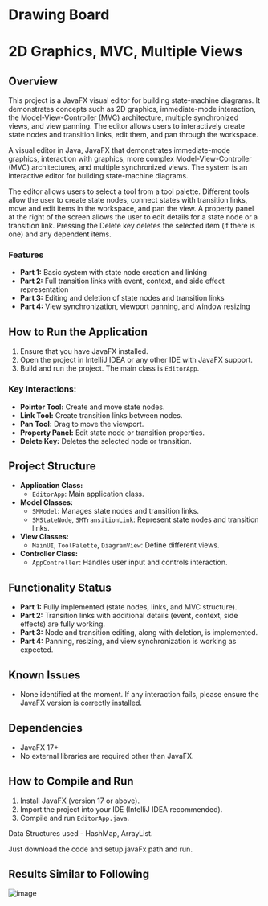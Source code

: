 # Drawing Board

# 2D Graphics, MVC, Multiple Views

## Overview
This project is a JavaFX visual editor for building state-machine diagrams. It demonstrates concepts such as 2D graphics, immediate-mode interaction, the Model-View-Controller (MVC) architecture, multiple synchronized views, and view panning. The editor allows users to interactively create state nodes and transition links, edit them, and pan through the workspace.

A visual editor in Java, JavaFX that demonstrates immediate-mode graphics, interaction with graphics, more complex Model-View-Controller (MVC) architectures, and multiple synchronized views. The
system is an interactive editor for building state-machine diagrams. 

The editor allows users to select a tool from a tool palette. Different tools allow the user to create state nodes, connect
states with transition links, move and edit items in the workspace, and pan the view. A property panel at the right of the
screen allows the user to edit details for a state node or a transition link. Pressing the Delete key deletes the selected
item (if there is one) and any dependent items.

### Features
- **Part 1:** Basic system with state node creation and linking
- **Part 2:** Full transition links with event, context, and side effect representation
- **Part 3:** Editing and deletion of state nodes and transition links
- **Part 4:** View synchronization, viewport panning, and window resizing

## How to Run the Application
1. Ensure that you have JavaFX installed.
2. Open the project in IntelliJ IDEA or any other IDE with JavaFX support.
3. Build and run the project. The main class is `EditorApp`.

### Key Interactions:
- **Pointer Tool:** Create and move state nodes.
- **Link Tool:** Create transition links between nodes.
- **Pan Tool:** Drag to move the viewport.
- **Property Panel:** Edit state node or transition properties.
- **Delete Key:** Deletes the selected node or transition.

## Project Structure
- **Application Class:**
  - `EditorApp`: Main application class.
- **Model Classes:**
  - `SMModel`: Manages state nodes and transition links.
  - `SMStateNode`, `SMTransitionLink`: Represent state nodes and transition links.
- **View Classes:**
  - `MainUI`, `ToolPalette`, `DiagramView`: Define different views.
- **Controller Class:**
  - `AppController`: Handles user input and controls interaction.

## Functionality Status
- **Part 1:** Fully implemented (state nodes, links, and MVC structure).
- **Part 2:** Transition links with additional details (event, context, side effects) are fully working.
- **Part 3:** Node and transition editing, along with deletion, is implemented.
- **Part 4:** Panning, resizing, and view synchronization is working as expected.

## Known Issues
- None identified at the moment. If any interaction fails, please ensure the JavaFX version is correctly installed.

## Dependencies
- JavaFX 17+
- No external libraries are required other than JavaFX.

## How to Compile and Run
1. Install JavaFX (version 17 or above).
2. Import the project into your IDE (IntelliJ IDEA recommended).
3. Compile and run `EditorApp.java`.

Data Structures used - HashMap, ArrayList.

Just download the code and setup javaFx path and run.


## Results Similar to Following

![image](https://github.com/user-attachments/assets/33b2b8f1-8ef0-43a4-b1d2-0b51d4dd19d9)
